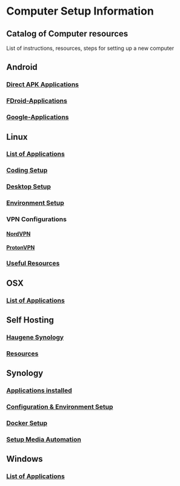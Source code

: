 # Computer Setup Information

## Catalog of Computer resources

List of instructions, resources, steps for setting up a new computer

## Android

### [Direct APK Applications](../master/android/Direct-APK-Application.md)

### [FDroid-Applications](../master/android/FDroid-Applications.md)

### [Google-Applications](../master/android/Google-Applications.md)

## Linux

### [List of Applications](../master/linux/Applications.md)

### [Coding Setup](../master/linux/Coding-App-Setup.md)

### [Desktop Setup](../master/linux/Desktop-Setup.md)

### [Environment Setup](../master/linux/Environment-Setup.md)

### VPN Configurations
#### [NordVPN](../master/linux/NordVPN-Configuration.md)
#### [ProtonVPN](../master/linux/ProtonVPN-Configuration.md)

### [Useful Resources](../master/linux/Resources-Information.md) 

## OSX

### [List of Applications](../master/osx/Applications.md)

## Self Hosting
### [Haugene Synology](../master/self-hosting/Huagene-Synology.md)
### [Resources](../master/self-hosting/Resources.md)

## Synology

### [Applications installed](../master/synology/Applications.md)

### [Configuration & Environment Setup](../master/synology/Configuration-Environment-Setup.md)

### [Docker Setup](../master/synology/Docker-Setup.md)

### [Setup Media Automation](../master/synology/Advanced-Media-Setup.md)

## Windows

### [List of Applications](../master/windows/Applications.md)
